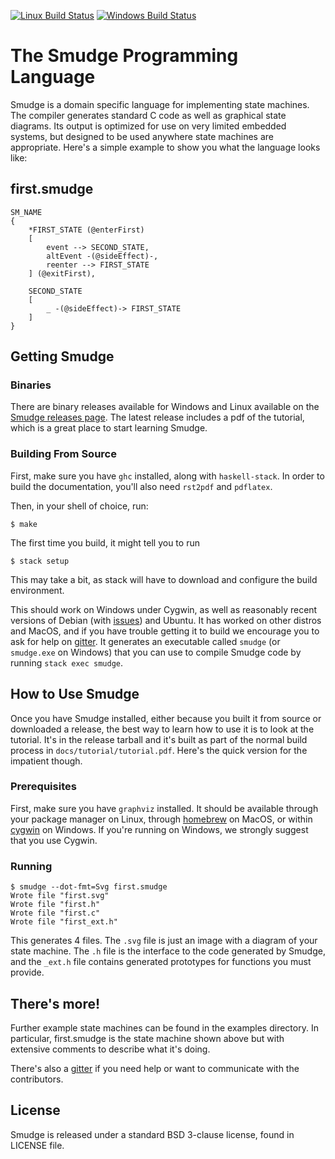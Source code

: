 [![Linux Build Status](https://img.shields.io/travis/com/smudgelang/smudge.svg?label=Linux%20build)](https://travis-ci.com/smudgelang/smudge)
[![Windows Build Status](https://img.shields.io/appveyor/ci/smudgelang/smudge.svg?label=Windows%20build)](https://ci.appveyor.com/project/smudgelang/smudge)

# The Smudge Programming Language

Smudge is a domain specific language for implementing state
machines. The compiler generates standard C code as well as graphical
state diagrams. Its output is optimized for use on very limited
embedded systems, but designed to be used anywhere state machines are
appropriate. Here's a simple example to show you what the language
looks like:

## first.smudge

    SM_NAME
    {
        *FIRST_STATE (@enterFirst)
        [
            event --> SECOND_STATE,
            altEvent -(@sideEffect)-,
            reenter --> FIRST_STATE
        ] (@exitFirst),
    
        SECOND_STATE
        [
            _ -(@sideEffect)-> FIRST_STATE
        ]
    }

## Getting Smudge

### Binaries

There are binary releases available for Windows and Linux available on
the
[Smudge releases page](https://github.com/smudgelang/smudge/releases). The
latest release includes a pdf of the tutorial, which is a great place
to start learning Smudge.

### Building From Source

First, make sure you have `ghc` installed, along with
`haskell-stack`. In order to build the documentation, you'll also need
`rst2pdf` and `pdflatex`.

Then, in your shell of choice, run:

    $ make

The first time you build, it might tell you to run

    $ stack setup

This may take a bit, as stack will have to download and configure the
build environment.

This should work on Windows under Cygwin, as well as reasonably recent
versions of Debian (with [issues](https://github.com/commercialhaskell/stack/blob/master/doc/faq.md#i-get-strange-ld-errors-about-recompiling-with--fpic)) and Ubuntu. It has worked on other distros and
MacOS, and if you have trouble getting it to build we encourage you to
ask for help on [gitter](https://gitter.im/smudge-sm/Lobby). It
generates an executable called `smudge` (or `smudge.exe` on Windows) that
you can use to compile Smudge code by running `stack exec smudge`.

## How to Use Smudge

Once you have Smudge installed, either because you built it from
source or downloaded a release, the best way to learn how to use it is
to look at the tutorial. It's in the release tarball and it's built as
part of the normal build process in
`docs/tutorial/tutorial.pdf`. Here's the quick version for the
impatient though.

### Prerequisites

First, make sure you have `graphviz` installed. It should be available
through your package manager on Linux, through
[homebrew](https://brew.sh/) on MacOS, or within
[cygwin](https://www.cygwin.com/) on Windows. If you're running on
Windows, we strongly suggest that you use Cygwin.

### Running

    $ smudge --dot-fmt=Svg first.smudge
    Wrote file "first.svg"
    Wrote file "first.h"
    Wrote file "first.c"
    Wrote file "first_ext.h"

This generates 4 files. The `.svg` file is just an image with a
diagram of your state machine. The `.h` file is the interface to the
code generated by Smudge, and the `_ext.h` file contains generated
prototypes for functions you must provide.

## There's more!

Further example state machines can be found in the examples
directory. In particular, first.smudge is the state machine shown
above but with extensive comments to describe what it's doing.

There's also a [gitter](https://gitter.im/smudge-sm/Lobby) if you need
help or want to communicate with the contributors.

## License

Smudge is released under a standard BSD 3-clause license, found in
LICENSE file.
